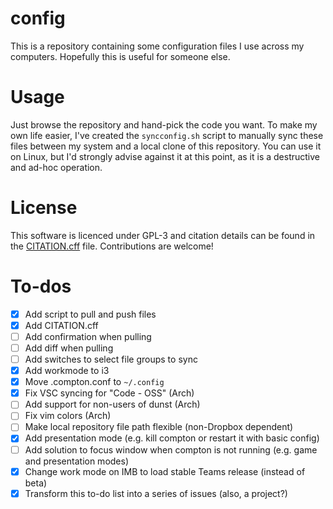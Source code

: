 # config

This is a repository containing some configuration files I use across my computers. Hopefully this is useful for someone else.

# Usage

Just browse the repository and hand-pick the code you want. To make my own life easier, I've created the `syncconfig.sh` script to manually sync these files between my system and a local clone of this repository. You can use it on Linux, but I'd strongly advise against it at this point, as it is a destructive and ad-hoc operation.

# License

This software is licenced under GPL-3 and citation details can be found in the [CITATION.cff](CITATION.cff) file. Contributions are welcome!

# To-dos
- [x] Add script to pull and push files
- [x] Add CITATION.cff
- [ ] Add confirmation when pulling
- [ ] Add diff when pulling
- [ ] Add switches to select file groups to sync
- [x] Add workmode to i3
- [x] Move .compton.conf to `~/.config`
- [x] Fix VSC syncing for "Code - OSS" (Arch)
- [ ] Add support for non-users of dunst (Arch)
- [ ] Fix vim colors (Arch)
- [ ] Make local repository file path flexible (non-Dropbox dependent)
- [x] Add presentation mode (e.g. kill compton or restart it with basic config)
- [ ] Add solution to focus window when compton is not running (e.g. game and presentation modes)
- [x] Change work mode on IMB to load stable Teams release (instead of beta)
- [x] Transform this to-do list into a series of issues (also, a project?)
